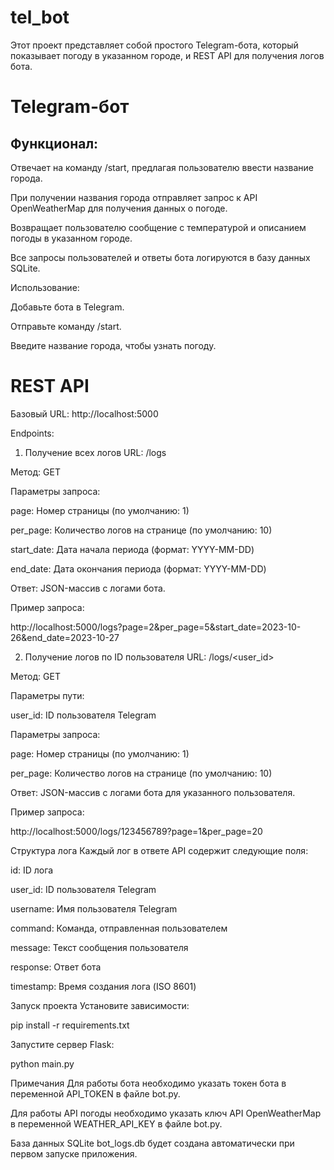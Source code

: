 # tel_bot

Этот проект представляет собой простого Telegram-бота, который показывает погоду в указанном городе, и REST API для получения логов бота.

# Telegram-бот
## Функционал:

Отвечает на команду /start, предлагая пользователю ввести название города.

При получении названия города отправляет запрос к API OpenWeatherMap для получения данных о погоде.

Возвращает пользователю сообщение с температурой и описанием погоды в указанном городе.

Все запросы пользователей и ответы бота логируются в базу данных SQLite.

Использование:

Добавьте бота в Telegram.

Отправьте команду /start.

Введите название города, чтобы узнать погоду.

# REST API
Базовый URL: http://localhost:5000

Endpoints:

1. Получение всех логов
URL: /logs

Метод: GET

Параметры запроса:

page: Номер страницы (по умолчанию: 1)

per_page: Количество логов на странице (по умолчанию: 10)

start_date: Дата начала периода (формат: YYYY-MM-DD)

end_date: Дата окончания периода (формат: YYYY-MM-DD)

Ответ: JSON-массив с логами бота.

Пример запроса:

http://localhost:5000/logs?page=2&per_page=5&start_date=2023-10-26&end_date=2023-10-27

2. Получение логов по ID пользователя
URL: /logs/<user_id>

Метод: GET

Параметры пути:

user_id: ID пользователя Telegram

Параметры запроса:

page: Номер страницы (по умолчанию: 1)

per_page: Количество логов на странице (по умолчанию: 10)

Ответ: JSON-массив с логами бота для указанного пользователя.

Пример запроса:

http://localhost:5000/logs/123456789?page=1&per_page=20

Структура лога
Каждый лог в ответе API содержит следующие поля:

id: ID лога

user_id: ID пользователя Telegram

username: Имя пользователя Telegram

command: Команда, отправленная пользователем

message: Текст сообщения пользователя

response: Ответ бота

timestamp: Время создания лога (ISO 8601)

Запуск проекта
Установите зависимости:

pip install -r requirements.txt

Запустите сервер Flask:

python main.py

Примечания
Для работы бота необходимо указать токен бота в переменной API_TOKEN в файле bot.py.

Для работы API погоды необходимо указать ключ API OpenWeatherMap в переменной WEATHER_API_KEY в файле bot.py.

База данных SQLite bot_logs.db будет создана автоматически при первом запуске приложения.
